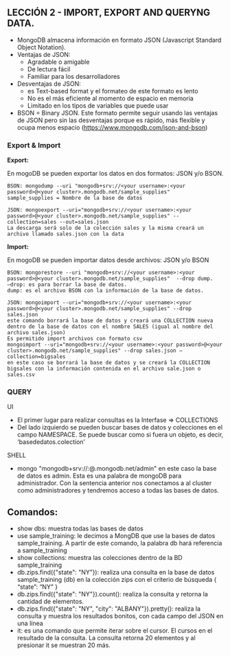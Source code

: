 ## LECCIÓN 2 - IMPORT, EXPORT AND QUERYNG DATA.

- MongoDB almacena información en formato JSON (Javascript Standard Object Notation).
- Ventajas de JSON:
    - Agradable o amigable
    - De lectura fácil
    - Familiar para los desarrolladores
- Desventajas de JSON:
    - es Text-based format y el formateo de este formato es lento
    - No es el más eficiente al momento de espacio en memoria
    - Limitado en los tipos de variables que puede usar
- BSON = Binary JSON. Este formato permite seguir usando las ventajas de JSON pero sin las desventajas porque es rápido, más flexible y ocupa menos espacio (https://www.mongodb.com/json-and-bson)

### Export & Import

**Export:**

En mogoDB se pueden exportar los datos en dos formatos: JSON y/o BSON.

	BSON: mongodump --uri "mongodb+srv://<your username>:<your password>@<your cluster>.mongodb.net/sample_supplies"
	sample_supplies = Nombre de la base de datos

	JSON: mongoexport --uri="mongodb+srv://<your username>:<your password>@<your cluster>.mongodb.net/sample_supplies" --collection=sales --out=sales.json
	La descarga será solo de la colección sales y la misma creará un archivo llamado sales.json con la data

**Import:**

En mogoDB se pueden importar datos desde archivos: JSON y/o BSON

	BSON: mongorestore --uri "mongodb+srv://<your username>:<your password>@<your cluster>.mongodb.net/sample_supplies"  --drop dump.
	—drop: es para borrar la base de datos.
	dump: es el archivo BSON con la información de la base de datos.

	JSON: mongoimport --uri="mongodb+srv://<your username>:<your password>@<your cluster>.mongodb.net/sample_supplies" --drop sales.json
	este comando borrará la base de datos y creará una COLLECTION nueva dentro de la base de datos con el nombre SALES (igual al nombre del archivo sales.json)
	Es permitido import archivos con formato csv
	mongoimport --uri="mongodb+srv://<your username>:<your password>@<your cluster>.mongodb.net/sample_supplies" --drop sales.json —collection=bigsales
	en este caso se borrará la base de datos y se creará la COLLECTION bigsales con la información contenida en el archivo sale.json o sales.csv

### QUERY

UI
- El primer lugar para realizar consultas es la Interfase => COLLECTIONS
- Del lado izquierdo se pueden buscar bases de datos y colecciones en el campo NAMESPACE. Se puede buscar como si fuera un objeto, es decir, ‘basededatos.colection’

SHELL
- mongo "mongodb+srv://<username>:<password>@<cluster>.mongodb.net/admin"
en este caso la base de datos es admin. Esta es una palabra de mongoDB para administrador. Con la sentencia anterior nos conectamos a al cluster como administradores y tendremos acceso a todas las bases de datos.

## Comandos:
- show dbs: muestra todas las bases de datos
- use sample_training: le decimos a MongDB que use la bases de datos sample_training. A partir de este comando, la palabra db hará referencia a sample_training
- show collections: muestra las colecciones dentro de la BD sample_training
- db.zips.find({"state": "NY”}): realiza una consulta en la base de datos sample_training (db) en la colección zips con el criterio de búsqueda { “state”: “NY” }
- db.zips.find({"state": "NY"}).count(): realiza la consulta y retorna la cantidad de elementos.
- db.zips.find({"state": "NY", "city": "ALBANY"}).pretty(): realiza la consulta y muestra los resultados bonitos, con cada campo del JSON en una línea
- it: es una comando que permite iterar sobre el cursor. El cursos en el resultado de la consulta. La consulta retorna 20 elementos y al presionar it se muestran 20 más.

